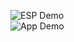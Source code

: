 ![ESP Demo](https://www.youtube.com/watch?v=up5ayYQ7XVA)\
![App Demo](https://www.youtube.com/watch?v=5R8wIJpwGFg)
